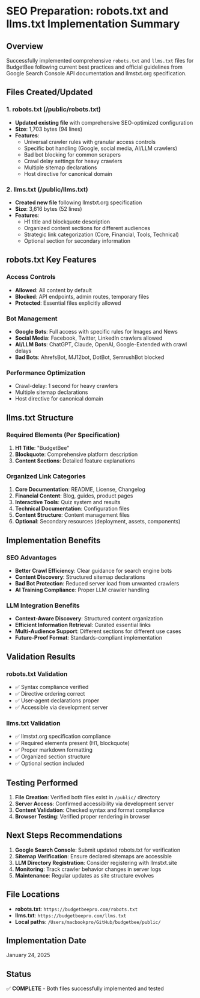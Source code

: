 # SEO Preparation: robots.txt and llms.txt Implementation Summary

## Overview

Successfully implemented comprehensive `robots.txt` and `llms.txt` files for BudgetBee following current best practices and official guidelines from Google Search Console API documentation and llmstxt.org specification.

## Files Created/Updated

### 1. robots.txt (/public/robots.txt)

- **Updated existing file** with comprehensive SEO-optimized configuration
- **Size**: 1,703 bytes (94 lines)
- **Features**:
  - Universal crawler rules with granular access controls
  - Specific bot handling (Google, social media, AI/LLM crawlers)
  - Bad bot blocking for common scrapers
  - Crawl delay settings for heavy crawlers
  - Multiple sitemap declarations
  - Host directive for canonical domain

### 2. llms.txt (/public/llms.txt)

- **Created new file** following llmstxt.org specification
- **Size**: 3,616 bytes (52 lines)
- **Features**:
  - H1 title and blockquote description
  - Organized content sections for different audiences
  - Strategic link categorization (Core, Financial, Tools, Technical)
  - Optional section for secondary information

## robots.txt Key Features

### Access Controls

- **Allowed**: All content by default
- **Blocked**: API endpoints, admin routes, temporary files
- **Protected**: Essential files explicitly allowed

### Bot Management

- **Google Bots**: Full access with specific rules for Images and News
- **Social Media**: Facebook, Twitter, LinkedIn crawlers allowed
- **AI/LLM Bots**: ChatGPT, Claude, OpenAI, Google-Extended with crawl delays
- **Bad Bots**: AhrefsBot, MJ12bot, DotBot, SemrushBot blocked

### Performance Optimization

- Crawl-delay: 1 second for heavy crawlers
- Multiple sitemap declarations
- Host directive for canonical domain

## llms.txt Structure

### Required Elements (Per Specification)

1. **H1 Title**: "BudgetBee"
2. **Blockquote**: Comprehensive platform description
3. **Content Sections**: Detailed feature explanations

### Organized Link Categories

1. **Core Documentation**: README, License, Changelog
2. **Financial Content**: Blog, guides, product pages
3. **Interactive Tools**: Quiz system and results
4. **Technical Documentation**: Configuration files
5. **Content Structure**: Content management files
6. **Optional**: Secondary resources (deployment, assets, components)

## Implementation Benefits

### SEO Advantages

- **Better Crawl Efficiency**: Clear guidance for search engine bots
- **Content Discovery**: Structured sitemap declarations
- **Bad Bot Protection**: Reduced server load from unwanted crawlers
- **AI Training Compliance**: Proper LLM crawler handling

### LLM Integration Benefits

- **Context-Aware Discovery**: Structured content organization
- **Efficient Information Retrieval**: Curated essential links
- **Multi-Audience Support**: Different sections for different use cases
- **Future-Proof Format**: Standards-compliant implementation

## Validation Results

### robots.txt Validation

- ✅ Syntax compliance verified
- ✅ Directive ordering correct
- ✅ User-agent declarations proper
- ✅ Accessible via development server

### llms.txt Validation

- ✅ llmstxt.org specification compliance
- ✅ Required elements present (H1, blockquote)
- ✅ Proper markdown formatting
- ✅ Organized section structure
- ✅ Optional section included

## Testing Performed

1. **File Creation**: Verified both files exist in `/public/` directory
2. **Server Access**: Confirmed accessibility via development server
3. **Content Validation**: Checked syntax and format compliance
4. **Browser Testing**: Verified proper rendering in browser

## Next Steps Recommendations

1. **Google Search Console**: Submit updated robots.txt for verification
2. **Sitemap Verification**: Ensure declared sitemaps are accessible
3. **LLM Directory Registration**: Consider registering with llmstxt.site
4. **Monitoring**: Track crawler behavior changes in server logs
5. **Maintenance**: Regular updates as site structure evolves

## File Locations

- **robots.txt**: `https://budgetbeepro.com/robots.txt`
- **llms.txt**: `https://budgetbeepro.com/llms.txt`
- **Local paths**: `/Users/macbookpro/GitHub/budgetbee/public/`

## Implementation Date

January 24, 2025

## Status

✅ **COMPLETE** - Both files successfully implemented and tested
